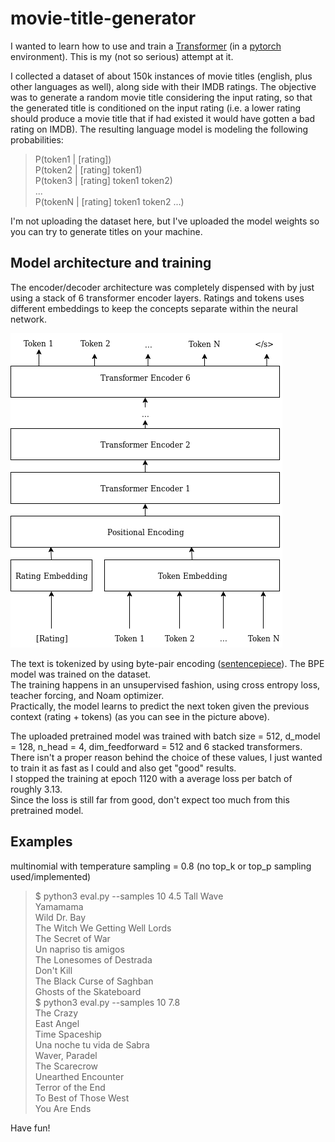 # movie-title-generator
I wanted to learn how to use and train a [Transformer][0] (in a [pytorch][1] environment). This is my (not so serious) attempt at it.

I collected a dataset of about 150k instances of movie titles (english, plus other languages as well), along side with their IMDB ratings.
The objective was to generate a random movie title considering the input rating, so that the generated title is conditioned on the input rating (i.e. a lower rating should produce a movie title that if had existed it would have gotten a bad rating on IMDB).
The resulting language model is modeling the following probabilities:

> P(token1 | [rating])  
> P(token2 | [rating] token1)  
> P(token3 | [rating] token1 token2)  
> ...  
> P(tokenN | [rating] token1 token2 ...)

I'm not uploading the dataset here, but I've uploaded the model weights so you can try to generate titles on your machine.

## Model architecture and training
The encoder/decoder architecture was completely dispensed with by just using a stack of 6 transformer encoder layers.
Ratings and tokens uses different embeddings to keep the concepts separate within the neural network.

![Model architecture](img/arch.png)

The text is tokenized by using byte-pair encoding ([sentencepiece][2]). The BPE model was trained on the dataset.  
The training happens in an unsupervised fashion, using cross entropy loss, teacher forcing, and Noam optimizer.  
Practically, the model learns to predict the next token given the previous context (rating + tokens) (as you can see in the picture above).

The uploaded pretrained model was trained with batch size = 512, d_model = 128, n_head = 4, dim_feedforward = 512 and 6 stacked transformers.  
There isn't a proper reason behind the choice of these values, I just wanted to train it as fast as I could and also get "good" results.  
I stopped the training at epoch 1120 with a average loss per batch of roughly 3.13.  
Since the loss is still far from good, don't expect too much from this pretrained model.  

## Examples
multinomial with temperature sampling = 0.8 (no top_k or top_p sampling used/implemented)
> $ python3 eval.py --samples 10 4.5 
> Tall Wave  
> Yamamama  
> Wild Dr. Bay  
> The Witch We Getting Well Lords  
> The Secret of War  
> Un napriso tis amigos  
> The Lonesomes of Destrada  
> Don't Kill  
> The Black Curse of Saghban  
> Ghosts of the Skateboard  
> $ python3 eval.py --samples 10 7.8  
> The Crazy  
> East Angel  
> Time Spaceship  
> Una noche tu vida de Sabra  
> Waver, Paradel  
> The Scarecrow  
> Unearthed Encounter  
> Terror of the End  
> To Best of Those West  
> You Are Ends  

Have fun!

[0]: https://arxiv.org/abs/1706.03762
[1]: https://pytorch.org/
[2]: https://github.com/google/sentencepiece 
